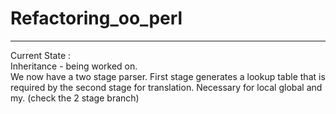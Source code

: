 # Refactoring_oo_perl
<!--
The files perly.y and toke.c are from Perl Source Code. Will be very helpful for making the parser for project.
doc.txt is the test file.
p2p.py is the actual python file.
Usage: python p2p.py

#Rachana <br>
Check week2 files for latest code ->written by me
<br>
#Rachana 
<h5>
Week 3 used parse tree built by yacc instead of a list. This made ordering the elements easier.
</h5>
Week 4
#skanda
I have implemented all expressions. There is ternary expression left which has to be implemented. Expressions like unary preincrement/post increment which don't have support in python have been implemented as function instead. Also perl unlike python attempts to convert strings to int and proceeds with arithmentic operations. this conversion is not similar to python. That has also been implemented. <h5> All these have been implemented in ctools module. </h5>

Hashes have to be integrated from Gaurav's module. Also changes have to be made to function declaration depending on whether it is written in a package or not. Even constructors have to be properly integrated.

<h5> I have given comments whereever necessary for easy completion of the incomplete integration work of mine ! </h5>

I have uploaded 4 files. lexer.py , parser.py, ctools.py and input_code.pm. Also for easy coordination next time, I think it would be better to use uniform token names and grammer rules.


Found one bug in the code.
Skanda : In the lexing you gave higher priority to <,> when compared to <=,>= .
-->
<hr>

Current State : 
<br>
Inheritance - being worked on.
<br>
We now have a two stage parser. First stage generates a lookup table that is required by the second stage for translation. Necessary for local global and my. (check the 2 stage branch)
          

